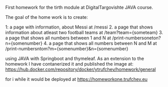 First homework for the tirth module at DigitalTargovishte JAVA course.

The goal of the home work is to create:

1: a page with information, about Messi at /messi
2. a page that shows information about atleast two football teams at /team?team={someteam}
3. a page that shows all numbers between 1 and N at /print-numbersoneton?n={somenumber}
4. a page that shows all numbers between N and M at /print-numbersntom?m={somenumber}&n={somenumber}

using JAVA with Springboot and thymeleaf. As an extension to the homework I have contanerized it and
published the image at: https://hub.docker.com/repository/docker/ytrufchev/homework/general

for i while it would be deployed at https://homeworkone.trufchev.eu
